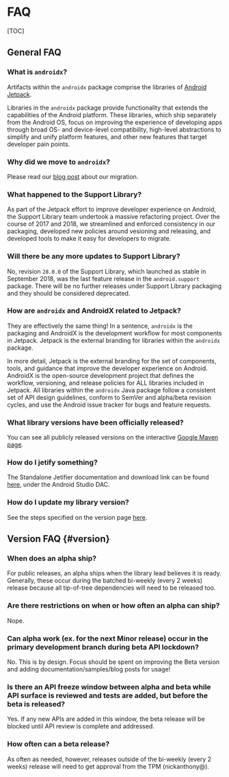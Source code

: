 # FAQ

[TOC]

## General FAQ

### What is `androidx`?

Artifacts within the `androidx` package comprise the libraries of
[Android Jetpack](https://developer.android.com/jetpack).

Libraries in the `androidx` package provide functionality that extends the
capabilities of the Android platform. These libraries, which ship separately
from the Android OS, focus on improving the experience of developing apps
through broad OS- and device-level compatibility, high-level abstractions to
simplify and unify platform features, and other new features that target
developer pain points.

### Why did we move to `androidx`?

Please read our
[blog post](https://android-developers.googleblog.com/2018/05/hello-world-androidx.html)
about our migration.

### What happened to the Support Library?

As part of the Jetpack effort to improve developer experience on Android, the
Support Library team undertook a massive refactoring project. Over the course of
2017 and 2018, we streamlined and enforced consistency in our packaging,
developed new policies around vesioning and releasing, and developed tools to
make it easy for developers to migrate.

### Will there be any more updates to Support Library?

No, revision `28.0.0` of the Support Library, which launched as stable in
September 2018, was the last feature release in the `android.support` package.
There will be no further releases under Support Library packaging and they
should be considered deprecated.

### How are `androidx` and AndroidX related to Jetpack?

They are effectively the same thing! In a sentence, `androidx` is the packaging
and AndroidX is the development workflow for most components in Jetpack. Jetpack
is the external branding for libraries within the `androidx` package.

In more detail, Jetpack is the external branding for the set of components,
tools, and guidance that improve the developer experience on Android. AndroidX
is the open-source development project that defines the workflow, versioning,
and release policies for ALL libraries included in Jetpack. All libraries within
the `androidx` Java package follow a consistent set of API design guidelines,
conform to SemVer and alpha/beta revision cycles, and use the Android issue
tracker for bugs and feature requests.

### What library versions have been officially released?

You can see all publicly released versions on the interactive
[Google Maven page](https://dl.google.com/dl/android/maven2/index.html).

### How do I jetify something?

The Standalone Jetifier documentation and download link can be found
[here](https://developer.android.com/studio/command-line/jetifier), under the
Android Studio DAC.

### How do I update my library version?

See the steps specified on the version page
[here](versioning.md#how-to-update-your-version).

## Version FAQ {#version}

### When does an alpha ship?

For public releases, an alpha ships when the library lead believes it is ready.
Generally, these occur during the batched bi-weekly (every 2 weeks) release
because all tip-of-tree dependencies will need to be released too.

### Are there restrictions on when or how often an alpha can ship?

Nope.

### Can alpha work (ex. for the next Minor release) occur in the primary development branch during beta API lockdown?

No. This is by design. Focus should be spent on improving the Beta version and
adding documentation/samples/blog posts for usage!

### Is there an API freeze window between alpha and beta while API surface is reviewed and tests are added, but before the beta is released?

Yes. If any new APIs are added in this window, the beta release will be blocked
until API review is complete and addressed.

### How often can a beta release?

As often as needed, however, releases outside of the bi-weekly (every 2 weeks)
release will need to get approval from the TPM (nickanthony@).
